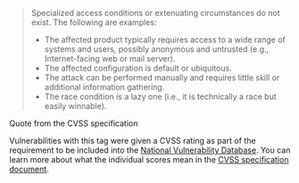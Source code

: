 > Specialized access conditions or extenuating circumstances do not exist. The following are examples:
> - The affected product typically requires access to a wide range of systems and users, possibly anonymous and untrusted (e.g., Internet-facing web or mail server).
> - The affected configuration is default or ubiquitous.
> - The attack can be performed manually and requires little skill or additional information gathering.
> - The race condition is a lazy one (i.e., it is technically a race but easily winnable).

Quote from the CVSS specification

Vulnerabilities with this tag were given a CVSS rating as part of the
requirement to be included into the [National Vulnerability
Database](https://nvd.nist.gov/). You can learn more about what the individual
scores mean in the [CVSS specification
document](https://www.first.org/cvss/specification-document).